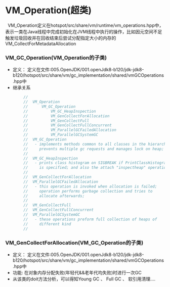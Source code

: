# VM_Operation(超类)
&nbsp;&nbsp;VM_Operation定义在hotspot/src/share/vm/runtime/vm_operations.hpp中，表示一类在Java线程中完成初始化在JVM线程中执行的操作，比如因元空间不足触发垃圾回收并在回收结束后尝试分配指定大小的内存的VM_CollectForMetadataAllocation

### VM_GC_Operation(VM_Operation的子类)
-  定义： 定义在文件:005.OpenJDK/001.openJdk8-b120/jdk-jdk8-b120/hotspot/src/share/vm/gc_implementation/shared/vmGCOperations.hpp中
-  继承关系
```c
        //
        //  VM_Operation
        //      VM_GC_Operation
        //          VM_GC_HeapInspection
        //          VM_GenCollectForAllocation
        //          VM_GenCollectFull
        //          VM_GenCollectFullConcurrent
        //          VM_ParallelGCFailedAllocation
        //          VM_ParallelGCSystemGC
        //  VM_GC_Operation
        //   - implements methods common to all classes in the hierarchy:
        //     prevents multiple gc requests and manages lock on heap;
        //
        //  VM_GC_HeapInspection
        //   - prints class histogram on SIGBREAK if PrintClassHistogram
        //     is specified; and also the attach "inspectheap" operation
        //
        //  VM_GenCollectForAllocation
        //  VM_ParallelGCFailedAllocation
        //   - this operation is invoked when allocation is failed;
        //     operation performs garbage collection and tries to
        //     allocate afterwards;
        //
        //  VM_GenCollectFull
        //  VM_GenCollectFullConcurrent
        //  VM_ParallelGCSystemGC
        //   - these operations preform full collection of heaps of
        //     different kind
        //
```
### VM_GenCollectForAllocation(VM_GC_Operation的子类)
+ 定义： 定义在文件:005.OpenJDK/001.openJdk8-b120/jdk-jdk8-b120/hotspot/src/share/vm/gc_implementation/shared/vmGCOperations.hpp中
+ 功能: 在对象内存分配失败(年轻代&&老年代均失败)时进行一次GC
+ 从该类的doit方法分析，可以得知Young GC 、 Full GC 、 软引用清理....
